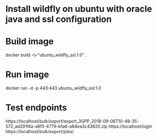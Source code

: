 # Install wildfly on ubuntu with oracle java and ssl configuration

# Build image
docker build -t="ubuntu_wildfly_ssl:1.0" .

# Run image
docker run -d -p 443:443 ubuntu_wildfly_ssl:1.0

# Test endpoints
https://localhost/bulk/export/export_3GPP_2018-09-06T10-48-35-572_ad291f4a-a6f5-4779-b1a6-a84ea3c43820.zip
https://localhost/login
https://localhost/bulk/export/jobs/